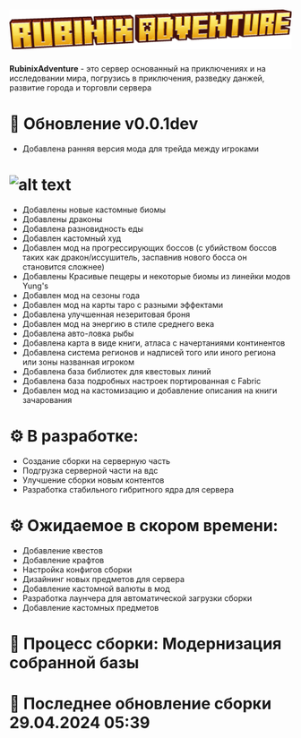 #  ![](https://github.com/okogexy/RUBADV/blob/main/rubinixadven.png?raw=true)
**RubinixAdventure** - это сервер основанный на приключениях и на исследовании мира, погрузись в приключения, разведку данжей, развитие города и торговли сервера
# 📁 Обновление v0.0.1dev
- Добавлена ранняя версия мода для трейда между игроками 

# ![alt text](image-2.png)
- Добавлены новые кастомные биомы
- Добавлены драконы
- Добавлена разновидность еды
- Добавлен кастомный худ
- Добавлен мод на прогрессирующих боссов (с убийством боссов таких как дракон/иссушитель, заспавнив нового босса он становится сложнее)
- Добавлены Красивые пещеры и некоторые биомы из линейки модов Yung's
- Добавлен мод на сезоны года
- Добавлен мод на карты таро с разными эффектами
- Добавлена улучшенная незеритовая броня
- Добавлен мод на энергию в стиле среднего века
- Добавлена авто-ловка рыбы
- Добавлена карта в виде книги, атласа с начертаниями континентов
- Добавлена система регионов и надписей того или иного региона или зоны названная игроком
- Добавлена база библиотек для квестовых линий
- Добавлена база подробных настроек портированная с Fabric
- Добавлен мод на кастомизацию и добавление описания на книги зачарования

# **⚙ В разработке:**
- Создание сборки на серверную часть
- Подгрузка серверной части на вдс
- Улучшение сборки новым контентов
- Разработка стабильного гибритного ядра для сервера

# **⚙ Ожидаемое в скором времени:**
- Добавление квестов
- Добавление крафтов
- Настройка конфигов сборки
- Дизайнинг новых предметов для сервера
- Добавление кастомной валюты в мод
- Разработка лаунчера для автоматической загрузки сборки
- Добавление кастомных предметов
# 🧱 Процесс сборки: Модернизация собранной базы
# 📍 Последнее обновление сборки 29.04.2024 05:39
